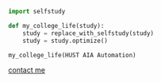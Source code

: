 ```python
import selfstudy

def my_college_life(study):
    study = replace_with_selfstudy(study)
    study = study.optimize()

my_college_life(HUST AIA Automation)
```
[contact me](about.md)
